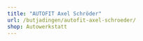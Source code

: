 ```yaml
---
title: "AUTOFIT Axel Schröder"
url: /butjadingen/autofit-axel-schroeder/
shop: Autowerkstatt
---
```

